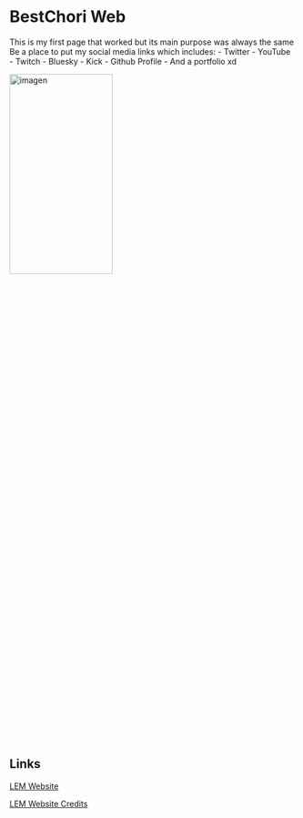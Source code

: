 <h1>
  BestChori Web
</h1>

<p>
  This is my first page that worked but its main purpose was always the same
  Be a place to put my social media links which includes:
  - Twitter 
  - YouTube 
  - Twitch 
  - Bluesky 
  - Kick
  - Github Profile
  - And a portfolio xd
</p>

<img width="60%" height="30%" alt="imagen" src="https://github.com/user-attachments/assets/7f3e12f5-b793-4681-a1da-9036cc2a30fd"/>

<h2>
  Links
</h4>

[LEM Website](https://www.legacyminigames.net/)

[LEM Website Credits](https://github.com/Legacy-Edition-Minigames/Website?tab=readme-ov-file#credits)
